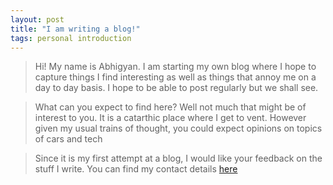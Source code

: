 ```yaml
---
layout: post
title: "I am writing a blog!"
tags: personal introduction
---
```


> Hi! My name is Abhigyan. I am starting my own blog where I hope to capture things I find interesting as well as things that annoy me on a day to day basis. I hope to be able to post regularly but we shall see.

> What can you expect to find here? Well not much that might be of interest to you. It is a catarthic place where I get to vent. However given my usual trains of thought, you could expect opinions on topics of cars and tech

> Since it is my first attempt at a blog, I would like your feedback on the stuff I write. You can find my contact details [here]({{site.baseurl}}/contact)
